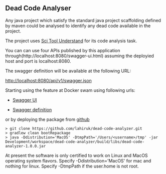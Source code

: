 ## Dead Code Analyser

Any java project which satisfy the standard java project scaffolding defined by maven could be analysed to identify any dead code available in the project. 


The project uses [Sci Tool Understand](https://scitools.com/) for its code analysis task.


You can can use four APIs published by this application through(http://localhost:8080/swagger-ui.html) assuming the deployied host and port is localhost:8080.

The swagger definition will be available at the following URL:

[http://localhost:8080/api/v1/swagger.json](http://localhost:8080/api/v1/swagger.json)

Starting using the feature at Docker swam using following urls:

- [Swagger UI](http://webserver.devfactory.com:15560/swagger-ui.html)

- [Swagger definition](http://webserver.devfactory.com:15560/api/v1/swagger.json)

or by deploying the package from [github](https://github.com/lahiruk/dead-code-analyzer)

```
> git clone https://github.com/lahiruk/dead-code-analyzer.git
> gradlew clean bootRepackage
> java -Ddistribution='MacOS' -DtmpPath='/Users/<username>/tmp' -jar Development/workspace/dead-code-analyzer/build/libs/dead-code-analyzer-1.0.0.jar
```

At present the software is only certified to work on Linux and MacOS operating system flavors. Specify -Ddistribution='MacOS' for mac and nothing for linux. Specify -DtmpPath if the user.home is not root.